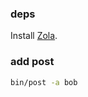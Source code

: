 ### deps

Install [Zola](https://www.getzola.org/documentation/getting-started/installation).

### add post

```bash
bin/post -a bob
```
